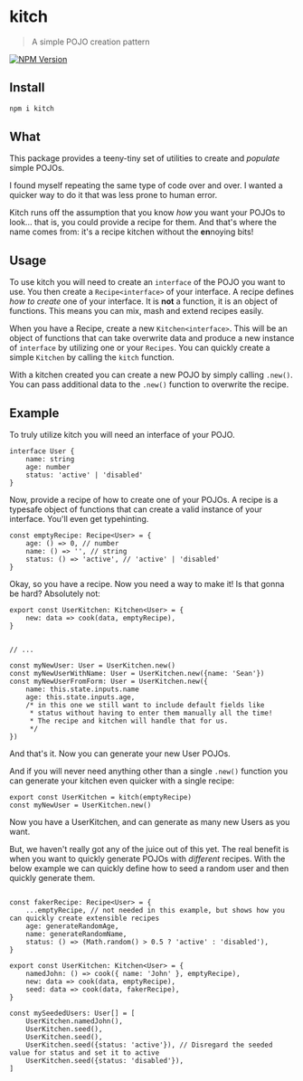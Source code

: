 # kitch

> A simple POJO creation pattern

[![NPM Version][npm-image]][npm-url]

## Install

```bash
npm i kitch
```

## What

This package provides a teeny-tiny set of utilities to create and _populate_ simple POJOs.

I found myself repeating the same type of code over and over. I wanted a quicker way to do it that was less prone to human error.

Kitch runs off the assumption that you know _how_ you want your POJOs to look... that is, you could provide a recipe for them. And that's where the name comes from: it's a recipe kitchen without the **en**noying bits!

## Usage

To use kitch you will need to create an `interface` of the POJO you want to use. You then create a `Recipe<interface>` of your interface. A recipe defines _how to create_ one of your interface. It is **not** a function, it is an object of functions. This means you can mix, mash and extend recipes easily.

When you have a Recipe, create a new `Kitchen<interface>`. This will be an object of functions that can take overwrite data and produce a new instance of `interface` by utilizing one or your `Recipes`. You can quickly create a simple `Kitchen` by calling the `kitch` function.

With a kitchen created you can create a new POJO by simply calling `.new()`. You can pass additional data to the `.new()` function to overwrite the recipe.

## Example

To truly utilize kitch you will need an interface of your POJO.

```TS
interface User {
    name: string
    age: number
    status: 'active' | 'disabled'
}
```

Now, provide a recipe of how to create one of your POJOs. A recipe is a typesafe object of functions that can create a valid instance of your interface. You'll even get typehinting.

```TS
const emptyRecipe: Recipe<User> = {
    age: () => 0, // number
    name: () => '', // string
    status: () => 'active', // 'active' | 'disabled'
}
```

Okay, so you have a recipe. Now you need a way to make it! Is that gonna be hard? Absolutely not:

```TS
export const UserKitchen: Kitchen<User> = {
    new: data => cook(data, emptyRecipe),
}


// ...

const myNewUser: User = UserKitchen.new()
const myNewUserWithName: User = UserKitchen.new({name: 'Sean'})
const myNewUserFromForm: User = UserKitchen.new({
    name: this.state.inputs.name
    age: this.state.inputs.age,
    /* in this one we still want to include default fields like
     * status without having to enter them manually all the time!
     * The recipe and kitchen will handle that for us.
     */
})

```

And that's it. Now you can generate your new User POJOs.

And if you will never need anything other than a single `.new()` function you can generate your kitchen even quicker with a single recipe:

```TS
export const UserKitchen = kitch(emptyRecipe)
const myNewUser = UserKitchen.new()
```

Now you have a UserKitchen, and can generate as many new Users as you want.

But, we haven't really got any of the juice out of this yet. The real benefit is when you want to quickly generate POJOs with _different_ recipes. With the below example we can quickly define how to seed a random user and then quickly generate them.

```TS

const fakerRecipe: Recipe<User> = {
    ...emptyRecipe, // not needed in this example, but shows how you can quickly create extensible recipes
    age: generateRandomAge,
    name: generateRandomName,
    status: () => (Math.random() > 0.5 ? 'active' : 'disabled'),
}

export const UserKitchen: Kitchen<User> = {
    namedJohn: () => cook({ name: 'John' }, emptyRecipe),
    new: data => cook(data, emptyRecipe),
    seed: data => cook(data, fakerRecipe),
}

const mySeededUsers: User[] = [
    UserKitchen.namedJohn(),
    UserKitchen.seed(),
    UserKitchen.seed(),
    UserKitchen.seed({status: 'active'}), // Disregard the seeded value for status and set it to active
    UserKitchen.seed({status: 'disabled'}),
]
```

[npm-image]: https://img.shields.io/npm/v/kitch.svg
[npm-url]: https://npmjs.org/package/kitch
